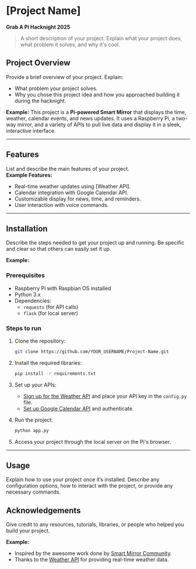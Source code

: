 # **[Project Name]**

**Grab A Pi Hacknight 2025**

> A short description of your project. Explain what your project does, what problem it solves, and why it's cool.


## **Project Overview**

Provide a brief overview of your project. Explain:
- What problem your project solves.
- Why you chose this project idea and how you approached building it during the hacknight.

**Example:**
This project is a **Pi-powered Smart Mirror** that displays the time, weather, calendar events, and news updates. It uses a Raspberry Pi, a two-way mirror, and a variety of APIs to pull live data and display it in a sleek, interactive interface.

---

## **Features**

List and describe the main features of your project.  
**Example Features:**
- Real-time weather updates using [Weather API].
- Calendar integration with Google Calendar API.
- Customizable display for news, time, and reminders.
- User interaction with voice commands.

---

## **Installation**

Describe the steps needed to get your project up and running. Be specific and clear so that others can easily set it up. 

**Example:**

### **Prerequisites**  
- Raspberry Pi with Raspbian OS installed  
- Python 3.x  
- Dependencies:  
    - `requests` (for API calls)  
    - `flask` (for local server)

### **Steps to run**  
1. Clone the repository:
    ```bash
    git clone https://github.com/YOUR_USERNAME/Project-Name.git
    ```
2. Install the required libraries:
    ```bash
    pip install -r requirements.txt
    ```
3. Set up your APIs:
    - [Sign up for the Weather API](https://weatherapi.com) and place your API key in the `config.py` file.
    - [Set up Google Calendar API](https://developers.google.com/calendar) and authenticate.

4. Run the project:
    ```bash
    python app.py
    ```

5. Access your project through the local server on the Pi's browser.

---

## **Usage**

Explain how to use your project once it’s installed. Describe any configuration options, how to interact with the project, or provide any necessary commands. 


## **Acknowledgements**

Give credit to any resources, tutorials, libraries, or people who helped you build your project.

**Example:**
- Inspired by the awesome work done by [Smart Mirror Community](https://smart-mirror.io).
- Thanks to the [Weather API](https://weatherapi.com) for providing real-time weather data.

